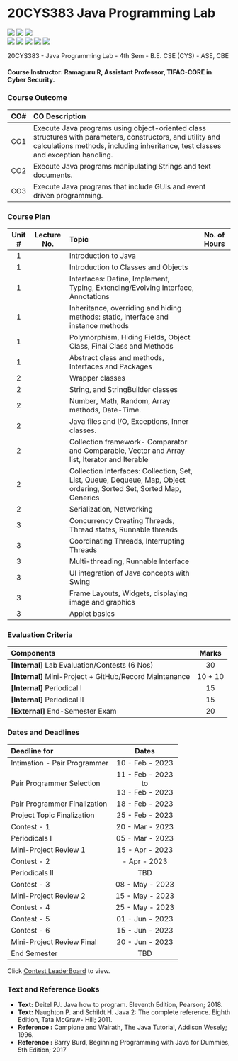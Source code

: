 # 20CYS383 Java Programming Lab
![](https://img.shields.io/badge/Batch-21CYS-lightgreen) ![](https://img.shields.io/badge/UG-blue) ![](https://img.shields.io/badge/Subject-JPL-blue) <br/>
![](https://img.shields.io/badge/Practical-3-orange) ![](https://img.shields.io/badge/Credits-1-orange) ![](https://img.shields.io/badge/Tools-IntelliJ-brown) ![](https://img.shields.io/badge/-HPOJ-brown) ![](https://img.shields.io/badge/Additional_Coverage-Code_Review-purple) 

20CYS383 - Java Programming Lab - 4th Sem - B.E. CSE (CYS) - ASE, CBE

#### Course Instructor:  Ramaguru R, Assistant Professor, TIFAC-CORE in Cyber Security.

### Course Outcome

| CO#  | CO Description |
|:------:|:----------------|
| CO1 | Execute Java programs using object-oriented class structures with parameters, constructors, and utility and calculations methods, including inheritance, test classes and exception handling. |
| CO2 | Execute Java programs manipulating Strings and text documents. |
| CO3 | Execute Java programs that include GUIs and event driven programming. |

### Course Plan 

| Unit # | Lecture No. | Topic | No. of Hours |
|:------:|:-----------:|:-------|:------------:|
|    1   |             | Introduction to Java |   |
|    1   |             | Introduction to Classes and Objects |  | 
|    1   |             | Interfaces: Define, Implement, Typing, Extending/Evolving Interface, Annotations |  | 
|    1   |             | Inheritance, overriding and hiding methods: static, interface and instance methods |   | 
|    1   |             | Polymorphism, Hiding Fields, Object Class, Final Class and Methods |   | 
|    1   |             | Abstract class and methods, Interfaces and Packages |   | 
|    2   |             | Wrapper classes |   | 
|    2   |             | String, and StringBuilder classes |   | 
|    2   |             | Number, Math, Random, Array methods, Date-Time. |   | 
|    2   |             | Java files and I/O, Exceptions, Inner classes. |  | 
|    2   |             | Collection framework- Comparator and Comparable, Vector and Array list, Iterator and Iterable |  | 
|    2   |             | Collection Interfaces: Collection, Set, List, Queue, Dequeue, Map, Object ordering, Sorted Set, Sorted Map, Generics |    | 
|    2   |             | Serialization, Networking |  | 
|    3   |             | Concurrency Creating Threads, Thread states, Runnable threads |  | 
|    3   |             | Coordinating Threads, Interrupting Threads |     | 
|    3   |             | Multi-threading, Runnable Interface |  | 
|    3   |             | UI integration of Java concepts with Swing |   |
|    3   |             | Frame Layouts, Widgets, displaying image and graphics |   | 
|    3   |             | Applet basics |  |


### Evaluation Criteria

| Components | Marks |
|:----------|:-----:|
| **[Internal]** Lab Evaluation/Contests (6 Nos) | 30 |
| **[Internal]** Mini-Project + GitHub/Record Maintenance | 10 + 10 |
| **[Internal]** Periodical I | 15 |
| **[Internal]** Periodical II | 15 |
| **[External]** End-Semester Exam | 20 |

### Dates and Deadlines

| Deadline for | Dates |
|:------------|:-----:|
| Intimation - Pair Programmer | 10 - Feb - 2023 |
| Pair Programmer Selection | 11 - Feb - 2023 <br> to <br> 13 - Feb - 2023 |
| Pair Programmer Finalization | 18 - Feb - 2023 |
| Project Topic Finalization | 25 - Feb - 2023 |
| Contest - 1 | 20 - Mar - 2023 |
| Periodicals I | 05 - Mar - 2023  |
| Mini-Project Review 1| 15 - Apr - 2023 |
| Contest - 2 |  - Apr - 2023 |
| Periodicals II | TBD |
| Contest - 3 | 08 - May - 2023 |
| Mini-Project Review 2 | 15 - May - 2023 |
| Contest - 4 | 25 - May - 2023 |
| Contest - 5 | 01 - Jun - 2023 |
| Contest - 6 | 15 - Jun - 2023 |
| Mini-Project Review Final | 20 - Jun - 2023 |
| End Semester | TBD |

Click [Contest LeaderBoard](LeaderBoard) to view.

### Text and Reference Books
- **Text:** Deitel PJ. Java how to program. Eleventh Edition, Pearson; 2018.
- **Text:** Naughton P. and Schildt H. Java 2: The complete reference. Eighth Edition, Tata McGraw- Hill; 2011.
- **Reference :** Campione and Walrath, The Java Tutorial, Addison Wesely; 1996.
- **Reference :** Barry Burd, Beginning Programming with Java for Dummies, 5th Edition; 2017
